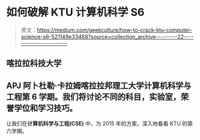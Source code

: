 # 如何破解 KTU 计算机科学 S6

> 原文：<https://medium.com/geekculture/how-to-crack-ktu-computer-science-s6-521149e33468?source=collection_archive---------22----------------------->

## 喀拉拉科技大学

## APJ 阿卜杜勒·卡拉姆喀拉拉邦理工大学计算机科学与工程第 6 学期。我们将讨论不同的科目，实验室，荣誉学位和学习技巧。

让我们在**计算机科学与工程(CSE)** 中，为 2015 年的方案，深入地看看 KTU 的第六学期。